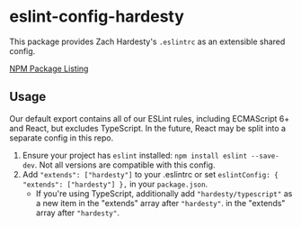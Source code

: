 # eslint-config-hardesty

This package provides Zach Hardesty's `.eslintrc` as an extensible shared config.

[NPM Package Listing](https://npmjs.com/eslint-config-hardesty)

## Usage

Our default export contains all of our ESLint rules, including ECMAScript 6+ and React,
but excludes TypeScript. In the future, React may be split into a separate config in
this repo.

1. Ensure your project has `eslint` installed: `npm install eslint --save-dev`. Not all
   versions are compatible with this config.
2. Add `"extends": ["hardesty"]` to your .eslintrc or set
   `eslintConfig: { "extends": ["hardesty"] },` in your `package.json`.
   - If you're using TypeScript, additionally add `"hardesty/typescript"` as a new item
     in the "extends" array after `"hardesty"`.
     in the "extends" array after `"hardesty"`.
